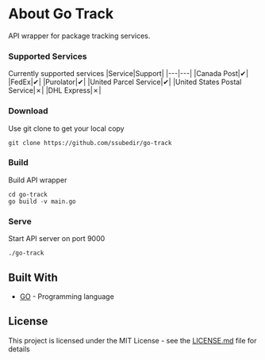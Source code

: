 
# About Go Track
API wrapper for package tracking services. 

### Supported Services
Currently supported services
|Service|Support| 
|---|---|
|Canada Post|✔|
|FedEx|✔|
|Purolator|✔|
|United Parcel Service|✔|
|United States Postal Service|✗|
|DHL Express|✗|

### Download

Use git clone to get your local copy 
```
git clone https://github.com/ssubedir/go-track
```

### Build

Build API wrapper
```
cd go-track
go build -v main.go 
```

### Serve

Start API server on port 9000
```
./go-track
```





## Built With

* [GO](https://golang.org/) - Programming language


## License

This project is licensed under the MIT License - see the [LICENSE.md](https://github.com/ssubedir/go-track/blob/master/LICENSE) file for details
